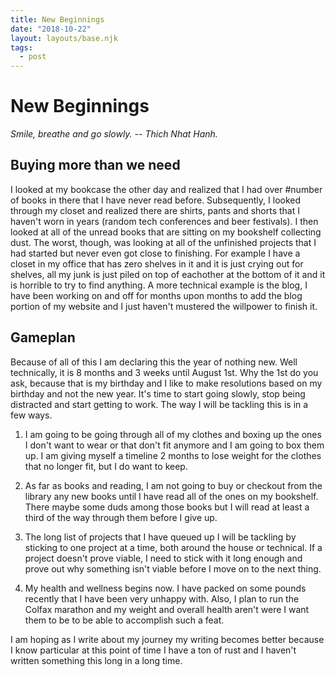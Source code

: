 ```yaml
---
title: New Beginnings
date: "2018-10-22"
layout: layouts/base.njk
tags:
  - post
---
```


# New Beginnings

*Smile, breathe and go slowly. -- Thich Nhat Hanh.*


## Buying more than we need

I looked at my bookcase the other day and realized that I had over #number of
books in there that I have never read before. Subsequently, I looked through my
closet and realized there are shirts, pants and shorts that I haven't worn in
years (random tech conferences and beer festivals). I then looked at all of the
unread books that are sitting on my bookshelf collecting dust. The worst,
though, was looking at all of the unfinished projects that I had started but
never even got close to finishing. For example I have a closet in my office that
has zero shelves in it and it is just crying out for shelves, all my junk is
just piled on top of eachother at the bottom of it and it is horrible to try to
find anything. A more technical example is the blog, I have been working on and
off for months upon months to add the blog portion of my website and I just
haven't mustered the willpower to finish it.

## Gameplan
Because of all of this I am declaring this the year of nothing new. Well
technically, it is 8 months and 3 weeks until August 1st. Why the 1st do you
ask, because that is my birthday and I like to make resolutions based on my
birthday and not the new year. It's time to start going slowly, stop being
distracted and start getting to work. The way I will be tackling this is in a
few ways.

1. I am going to be going through all of my clothes and boxing up the ones I
   don't want to wear or that don't fit anymore and I am going to box them up. I
   am giving myself a timeline 2 months to lose weight for the clothes that no
   longer fit, but I do want to keep.

2. As far as books and reading, I am not going to buy or checkout from the
   library any new books until I have read all of the ones on my bookshelf.
   There maybe some duds among those books but I will read at least a third of
   the way through them before I give up.

3. The long list of projects that I have queued up I will be tackling by
   sticking to one project at a time, both around the house or technical. If a
   project doesn't prove viable, I need to stick with it long enough and prove
   out why something isn't viable before I move on to the next thing.

4. My health and wellness begins now. I have packed on some pounds recently that
   I have been very unhappy with. Also, I plan to run the Colfax marathon and my
   weight and overall health aren't were I want them to be to be able to
   accomplish such a feat.


I am hoping as I write about my journey my writing becomes better because I know
particular at this point of time I have a ton of rust and I haven't written
something this long in a long time.
